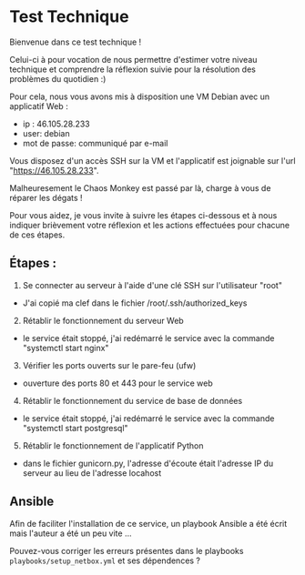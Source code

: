 Test Technique
================

Bienvenue dans ce test technique !

Celui-ci à pour vocation de nous permettre d'estimer votre niveau technique et comprendre la réflexion suivie pour la résolution des problèmes du quotidien :)

Pour cela, nous vous avons mis à disposition une VM Debian avec un applicatif Web :
 - ip : 46.105.28.233 
 - user: debian
 - mot de passe: communiqué par e-mail 
 
Vous disposez d'un accès SSH sur la VM et l'applicatif est joignable sur l'url "https://46.105.28.233".

Malheuresement le Chaos Monkey est passé par là, charge à vous de réparer les dégats !

Pour vous aidez, je vous invite à suivre les étapes ci-dessous et à nous indiquer brièvement votre réflexion et les actions effectuées pour chacune de ces étapes.

Étapes :
----------

1. Se connecter au serveur à l'aide d'une clé SSH sur l'utilisateur "root"
 - J'ai copié ma clef dans le fichier /root/.ssh/authorized_keys

2. Rétablir le fonctionnement du serveur Web 
 - le service était stoppé, j'ai redémarré le service avec la commande "systemctl start nginx"

3. Vérifier les ports ouverts sur le pare-feu (ufw)
 - ouverture des ports 80 et 443 pour le service web

4. Rétablir le fonctionnement du service de base de données
 - le service était stoppé, j'ai redémarré le service avec la commande "systemctl start postgresql"

5. Rétablir le fonctionnement de l'applicatif Python
 - dans le fichier gunicorn.py, l'adresse d'écoute était l'adresse IP du serveur au lieu de l'adresse locahost

Ansible
---------

Afin de faciliter l'installation de ce service, un playbook Ansible a été écrit mais l'auteur a été un peu vite ...

Pouvez-vous corriger les erreurs présentes dans le playbooks `playbooks/setup_netbox.yml` et ses dépendences ?

